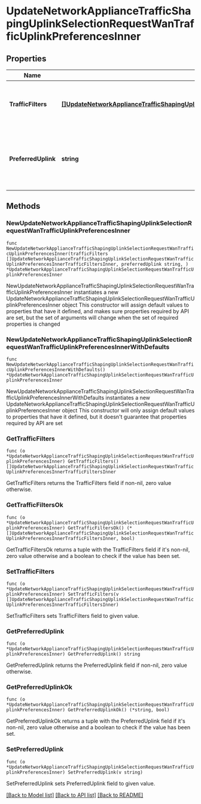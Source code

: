 # UpdateNetworkApplianceTrafficShapingUplinkSelectionRequestWanTrafficUplinkPreferencesInner

## Properties

Name | Type | Description | Notes
------------ | ------------- | ------------- | -------------
**TrafficFilters** | [**[]UpdateNetworkApplianceTrafficShapingUplinkSelectionRequestWanTrafficUplinkPreferencesInnerTrafficFiltersInner**](UpdateNetworkApplianceTrafficShapingUplinkSelectionRequestWanTrafficUplinkPreferencesInnerTrafficFiltersInner.md) | Array of traffic filters for this uplink preference rule | 
**PreferredUplink** | **string** | Preferred uplink for this uplink preference rule. Must be one of: &#39;wan1&#39; or &#39;wan2&#39; | 

## Methods

### NewUpdateNetworkApplianceTrafficShapingUplinkSelectionRequestWanTrafficUplinkPreferencesInner

`func NewUpdateNetworkApplianceTrafficShapingUplinkSelectionRequestWanTrafficUplinkPreferencesInner(trafficFilters []UpdateNetworkApplianceTrafficShapingUplinkSelectionRequestWanTrafficUplinkPreferencesInnerTrafficFiltersInner, preferredUplink string, ) *UpdateNetworkApplianceTrafficShapingUplinkSelectionRequestWanTrafficUplinkPreferencesInner`

NewUpdateNetworkApplianceTrafficShapingUplinkSelectionRequestWanTrafficUplinkPreferencesInner instantiates a new UpdateNetworkApplianceTrafficShapingUplinkSelectionRequestWanTrafficUplinkPreferencesInner object
This constructor will assign default values to properties that have it defined,
and makes sure properties required by API are set, but the set of arguments
will change when the set of required properties is changed

### NewUpdateNetworkApplianceTrafficShapingUplinkSelectionRequestWanTrafficUplinkPreferencesInnerWithDefaults

`func NewUpdateNetworkApplianceTrafficShapingUplinkSelectionRequestWanTrafficUplinkPreferencesInnerWithDefaults() *UpdateNetworkApplianceTrafficShapingUplinkSelectionRequestWanTrafficUplinkPreferencesInner`

NewUpdateNetworkApplianceTrafficShapingUplinkSelectionRequestWanTrafficUplinkPreferencesInnerWithDefaults instantiates a new UpdateNetworkApplianceTrafficShapingUplinkSelectionRequestWanTrafficUplinkPreferencesInner object
This constructor will only assign default values to properties that have it defined,
but it doesn't guarantee that properties required by API are set

### GetTrafficFilters

`func (o *UpdateNetworkApplianceTrafficShapingUplinkSelectionRequestWanTrafficUplinkPreferencesInner) GetTrafficFilters() []UpdateNetworkApplianceTrafficShapingUplinkSelectionRequestWanTrafficUplinkPreferencesInnerTrafficFiltersInner`

GetTrafficFilters returns the TrafficFilters field if non-nil, zero value otherwise.

### GetTrafficFiltersOk

`func (o *UpdateNetworkApplianceTrafficShapingUplinkSelectionRequestWanTrafficUplinkPreferencesInner) GetTrafficFiltersOk() (*[]UpdateNetworkApplianceTrafficShapingUplinkSelectionRequestWanTrafficUplinkPreferencesInnerTrafficFiltersInner, bool)`

GetTrafficFiltersOk returns a tuple with the TrafficFilters field if it's non-nil, zero value otherwise
and a boolean to check if the value has been set.

### SetTrafficFilters

`func (o *UpdateNetworkApplianceTrafficShapingUplinkSelectionRequestWanTrafficUplinkPreferencesInner) SetTrafficFilters(v []UpdateNetworkApplianceTrafficShapingUplinkSelectionRequestWanTrafficUplinkPreferencesInnerTrafficFiltersInner)`

SetTrafficFilters sets TrafficFilters field to given value.


### GetPreferredUplink

`func (o *UpdateNetworkApplianceTrafficShapingUplinkSelectionRequestWanTrafficUplinkPreferencesInner) GetPreferredUplink() string`

GetPreferredUplink returns the PreferredUplink field if non-nil, zero value otherwise.

### GetPreferredUplinkOk

`func (o *UpdateNetworkApplianceTrafficShapingUplinkSelectionRequestWanTrafficUplinkPreferencesInner) GetPreferredUplinkOk() (*string, bool)`

GetPreferredUplinkOk returns a tuple with the PreferredUplink field if it's non-nil, zero value otherwise
and a boolean to check if the value has been set.

### SetPreferredUplink

`func (o *UpdateNetworkApplianceTrafficShapingUplinkSelectionRequestWanTrafficUplinkPreferencesInner) SetPreferredUplink(v string)`

SetPreferredUplink sets PreferredUplink field to given value.



[[Back to Model list]](../README.md#documentation-for-models) [[Back to API list]](../README.md#documentation-for-api-endpoints) [[Back to README]](../README.md)



